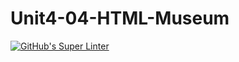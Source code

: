 # Unit4-04-HTML-Museum
[![GitHub's Super Linter](https://github.com/ICS20-Programming-NoahS/Unit4-04-HTML-Museum/workflows/GitHub's%20Super%20Linter/badge.svg)](https://github.com/ICS20-Programming-NoahS/Unit4-04-HTML-Museum/actions)